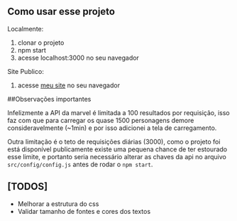 ## Como usar esse projeto

Localmente:

1. clonar o projeto
2. npm start
3. acesse localhost:3000 no seu navegador

Site Publico:

1. acesse [meu site](https://5aattiva-bypnchdvob.now.sh) no seu navegador

##Observações importantes

Infelizmente a API da marvel é limitada a 100 resultados por requisição, isso faz com que para carregar os quase 1500 personagens demore consideravelmente (~1min) e por isso adicionei a tela de carregamento.

Outra limitação é o teto de requisições diárias (3000), como o projeto foi está disponível publicamente existe uma pequena chance de ter estourado esse limite, e portanto seria necessário alterar as chaves da api no arquivo `src/config/config.js` antes de rodar o `npm start`.

## [TODOS]

- Melhorar a estrutura do css
- Validar tamanho de fontes e cores dos textos
